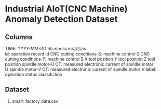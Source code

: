 # Industrial AIoT(CNC Machine) Anomaly Detection Dataset

## Columns
TIME: YYYY-MM-DD hh:mm:ss ms:us:ns     
id: operation record id
CNC cutting conditions-S: machine control S
CNC cutting conditions-F: machine control S
X tool position
Y tool position
Z tool position
spindle motor-U CT: measured electronic current of spindle motor U
spindle motor-V CT: measured electronic current of spindle motor V
label: operation status classifiction

## Dataset
1. smart_factory_data.csv

